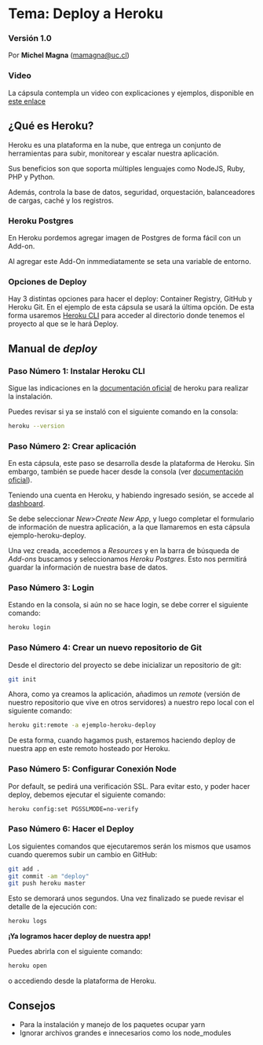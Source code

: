 # Tema: Deploy a Heroku

### Versión 1.0

Por **Michel Magna** (mamagna@uc.cl)

### Video
La cápsula contempla un video con explicaciones y ejemplos, disponible en [este enlace](https://drive.google.com/file/d/1sOunfKmzyBwNkda45eAWxLy1a2WTxRtC/view?usp=sharing)

## ¿Qué es Heroku?

Heroku es una plataforma en la nube, que entrega un conjunto de herramientas para subir, monitorear y escalar nuestra aplicación.

Sus beneficios son que soporta múltiples lenguajes como NodeJS, Ruby, PHP y Python. 

Además, controla la base de datos, seguridad, orquestación, balanceadores de cargas, caché y los registros. 

### Heroku Postgres 
 
 En Heroku pordemos agregar imagen de Postgres de forma fácil con un Add-on.

 Al agregar este Add-On inmmediatamente se seta una variable de entorno. 

 ### Opciones de Deploy 

 Hay 3 distintas opciones para hacer el deploy: Container Registry, GitHub y Heroku Git. En el ejemplo de esta cápsula se usará la última opción. De esta forma usaremos [Heroku CLI](https://devcenter.heroku.com/categories/command-line) para acceder al directorio donde tenemos el proyecto al que se le hará Deploy. 

## Manual de _deploy_

### Paso Número 1: Instalar Heroku CLI

Sigue las indicaciones en la [documentación oficial](https://devcenter.heroku.com/articles/heroku-cli#download-and-install) de heroku para realizar la instalación.

Puedes revisar si ya se instaló con el siguiente comando en la consola: 
```bash
heroku --version
```

### Paso Número 2: Crear aplicación

En esta cápsula, este paso se desarrolla desde la plataforma de Heroku. Sin embargo, también se puede hacer desde la consola (ver [documentación oficial](https://devcenter.heroku.com/articles/getting-started-with-nodejs#prepare-the-app)).

Teniendo una cuenta en Heroku, y habiendo ingresado sesión, se accede al [dashboard](https://dashboard.heroku.com/apps). 

Se debe seleccionar _New_>_Create New App_, y luego completar el formulario de información de nuestra aplicación, a la que llamaremos en esta cápsula       ejemplo-heroku-deploy. 

Una vez creada, accedemos a _Resources_ y en la barra de búsqueda de _Add-ons_ buscamos y seleccionamos _Heroku Postgres_. Esto nos permitirá guardar la información de nuestra base de datos. 

### Paso Número 3: Login 

Estando en la consola, si aún no se hace login, se debe correr el siguiente comando: 
```bash
heroku login
```

### Paso Número 4: Crear un nuevo repositorio de Git 

Desde el directorio del proyecto se debe inicializar un repositorio de git: 

```bash
git init
```

Ahora, como ya creamos la aplicación, añadimos un _remote_ (versión de nuestro repositorio que vive en otros servidores) a nuestro repo local con el siguiente comando:

```bash
heroku git:remote -a ejemplo-heroku-deploy
```
De esta forma, cuando hagamos push, estaremos haciendo deploy de nuestra app en este remoto hosteado por Heroku. 

### Paso Número 5: Configurar Conexión Node 

Por default, se pedirá una verificación SSL. Para evitar esto, y poder hacer deploy, debemos ejecutar el siguiente comando:  

```bash
heroku config:set PGSSLMODE=no-verify
```

### Paso Número 6: Hacer el Deploy

Los siguientes comandos que ejecutaremos serán los mismos que usamos cuando queremos subir un cambio en GitHub: 

```bash
git add .
git commit -am "deploy"
git push heroku master
```

Esto se demorará unos segundos. Una vez finalizado se puede revisar el detalle de la ejecución con:

```bash
heroku logs
```

**¡Ya logramos hacer deploy de nuestra app!**

Puedes abrirla con el siguiente comando: 
```bash
heroku open
```
o accediendo desde la plataforma de Heroku. 

## Consejos

- Para la instalación y manejo de los paquetes ocupar yarn
- Ignorar archivos grandes e innecesarios como los node_modules
